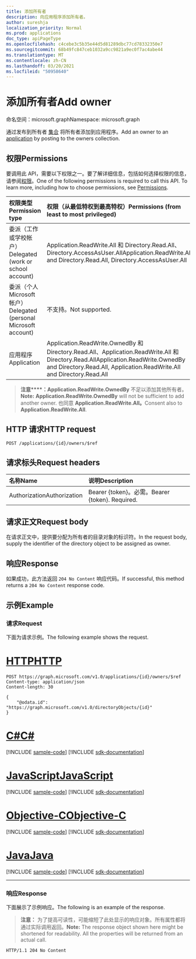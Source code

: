 ```yaml
---
title: 添加所有者
description: 向应用程序添加所有者。
author: sureshja
localization_priority: Normal
ms.prod: applications
doc_type: apiPageType
ms.openlocfilehash: c4cebe3c5b35e44d5d81289dbc77cd78332350e7
ms.sourcegitcommit: 68b49fc847ceb1032a9cc9821a9ec0f7ac4abe44
ms.translationtype: MT
ms.contentlocale: zh-CN
ms.lasthandoff: 03/20/2021
ms.locfileid: "50958640"
---
```

# <a name="add-owner"></a><span data-ttu-id="cd67e-103">添加所有者</span><span class="sxs-lookup"><span data-stu-id="cd67e-103">Add owner</span></span>

<span data-ttu-id="cd67e-104">命名空间：microsoft.graph</span><span class="sxs-lookup"><span data-stu-id="cd67e-104">Namespace: microsoft.graph</span></span>

<span data-ttu-id="cd67e-105">通过发布到所有者 [集合](../resources/application.md) 将所有者添加到应用程序。</span><span class="sxs-lookup"><span data-stu-id="cd67e-105">Add an owner to an [application](../resources/application.md) by posting to the owners collection.</span></span>

## <a name="permissions"></a><span data-ttu-id="cd67e-106">权限</span><span class="sxs-lookup"><span data-stu-id="cd67e-106">Permissions</span></span>
<span data-ttu-id="cd67e-p101">要调用此 API，需要以下权限之一。要了解详细信息，包括如何选择权限的信息，请参阅[权限](/graph/permissions-reference)。</span><span class="sxs-lookup"><span data-stu-id="cd67e-p101">One of the following permissions is required to call this API. To learn more, including how to choose permissions, see [Permissions](/graph/permissions-reference).</span></span>

|<span data-ttu-id="cd67e-109">权限类型</span><span class="sxs-lookup"><span data-stu-id="cd67e-109">Permission type</span></span>      | <span data-ttu-id="cd67e-110">权限（从最低特权到最高特权）</span><span class="sxs-lookup"><span data-stu-id="cd67e-110">Permissions (from least to most privileged)</span></span>              |
|:--------------------|:---------------------------------------------------------|
|<span data-ttu-id="cd67e-111">委派（工作或学校帐户）</span><span class="sxs-lookup"><span data-stu-id="cd67e-111">Delegated (work or school account)</span></span> |  <span data-ttu-id="cd67e-112">Application.ReadWrite.All 和 Directory.Read.All、Directory.AccessAsUser.All</span><span class="sxs-lookup"><span data-stu-id="cd67e-112">Application.ReadWrite.All and Directory.Read.All, Directory.AccessAsUser.All</span></span>    |
|<span data-ttu-id="cd67e-113">委派（个人 Microsoft 帐户）</span><span class="sxs-lookup"><span data-stu-id="cd67e-113">Delegated (personal Microsoft account)</span></span> | <span data-ttu-id="cd67e-114">不支持。</span><span class="sxs-lookup"><span data-stu-id="cd67e-114">Not supported.</span></span>    |
|<span data-ttu-id="cd67e-115">应用程序</span><span class="sxs-lookup"><span data-stu-id="cd67e-115">Application</span></span> | <span data-ttu-id="cd67e-116">Application.ReadWrite.OwnedBy 和 Directory.Read.All、Application.ReadWrite.All 和 Directory.Read.All</span><span class="sxs-lookup"><span data-stu-id="cd67e-116">Application.ReadWrite.OwnedBy and Directory.Read.All, Application.ReadWrite.All and Directory.Read.All</span></span> |

> <span data-ttu-id="cd67e-117">**注意\*\*\*\*：Application.ReadWrite.OwnedBy** 不足以添加其他所有者。</span><span class="sxs-lookup"><span data-stu-id="cd67e-117">**Note:** **Application.ReadWrite.OwnedBy** will not be sufficient to add another owner.</span></span> <span data-ttu-id="cd67e-118">也同意 **Application.ReadWrite.All。**</span><span class="sxs-lookup"><span data-stu-id="cd67e-118">Consent also to **Application.ReadWrite.All**.</span></span> 

## <a name="http-request"></a><span data-ttu-id="cd67e-119">HTTP 请求</span><span class="sxs-lookup"><span data-stu-id="cd67e-119">HTTP request</span></span>
<!-- { "blockType": "ignored" } -->
```http
POST /applications/{id}/owners/$ref

```
## <a name="request-headers"></a><span data-ttu-id="cd67e-120">请求标头</span><span class="sxs-lookup"><span data-stu-id="cd67e-120">Request headers</span></span>
| <span data-ttu-id="cd67e-121">名称</span><span class="sxs-lookup"><span data-stu-id="cd67e-121">Name</span></span> | <span data-ttu-id="cd67e-122">说明</span><span class="sxs-lookup"><span data-stu-id="cd67e-122">Description</span></span>|
|:---- |:---------- |
| <span data-ttu-id="cd67e-123">Authorization</span><span class="sxs-lookup"><span data-stu-id="cd67e-123">Authorization</span></span> | <span data-ttu-id="cd67e-p103">Bearer {token}。必需。</span><span class="sxs-lookup"><span data-stu-id="cd67e-p103">Bearer {token}. Required.</span></span>  |

## <a name="request-body"></a><span data-ttu-id="cd67e-126">请求正文</span><span class="sxs-lookup"><span data-stu-id="cd67e-126">Request body</span></span>
<span data-ttu-id="cd67e-127">在请求正文中，提供要分配为所有者的目录对象的标识符。</span><span class="sxs-lookup"><span data-stu-id="cd67e-127">In the request body, supply the identifier of the directory object to be assigned as owner.</span></span>

## <a name="response"></a><span data-ttu-id="cd67e-128">响应</span><span class="sxs-lookup"><span data-stu-id="cd67e-128">Response</span></span>

<span data-ttu-id="cd67e-129">如果成功，此方法返回 `204 No Content` 响应代码。</span><span class="sxs-lookup"><span data-stu-id="cd67e-129">If successful, this method returns a `204 No Content` response code.</span></span>

## <a name="example"></a><span data-ttu-id="cd67e-130">示例</span><span class="sxs-lookup"><span data-stu-id="cd67e-130">Example</span></span>
### <a name="request"></a><span data-ttu-id="cd67e-131">请求</span><span class="sxs-lookup"><span data-stu-id="cd67e-131">Request</span></span>
<span data-ttu-id="cd67e-132">下面为请求示例。</span><span class="sxs-lookup"><span data-stu-id="cd67e-132">The following example shows the request.</span></span>


# <a name="http"></a>[<span data-ttu-id="cd67e-133">HTTP</span><span class="sxs-lookup"><span data-stu-id="cd67e-133">HTTP</span></span>](#tab/http)
<!-- {
  "blockType": "request",
  "name": "create_directoryobject_from_application"
}-->
```http
POST https://graph.microsoft.com/v1.0/applications/{id}/owners/$ref
Content-type: application/json
Content-length: 30

{
    "@odata.id": "https://graph.microsoft.com/v1.0/directoryObjects/{id}"
}

```
# <a name="c"></a>[<span data-ttu-id="cd67e-134">C#</span><span class="sxs-lookup"><span data-stu-id="cd67e-134">C#</span></span>](#tab/csharp)
[!INCLUDE [sample-code](../includes/snippets/csharp/create-directoryobject-from-application-csharp-snippets.md)]
[!INCLUDE [sdk-documentation](../includes/snippets/snippets-sdk-documentation-link.md)]

# <a name="javascript"></a>[<span data-ttu-id="cd67e-135">JavaScript</span><span class="sxs-lookup"><span data-stu-id="cd67e-135">JavaScript</span></span>](#tab/javascript)
[!INCLUDE [sample-code](../includes/snippets/javascript/create-directoryobject-from-application-javascript-snippets.md)]
[!INCLUDE [sdk-documentation](../includes/snippets/snippets-sdk-documentation-link.md)]

# <a name="objective-c"></a>[<span data-ttu-id="cd67e-136">Objective-C</span><span class="sxs-lookup"><span data-stu-id="cd67e-136">Objective-C</span></span>](#tab/objc)
[!INCLUDE [sample-code](../includes/snippets/objc/create-directoryobject-from-application-objc-snippets.md)]
[!INCLUDE [sdk-documentation](../includes/snippets/snippets-sdk-documentation-link.md)]

# <a name="java"></a>[<span data-ttu-id="cd67e-137">Java</span><span class="sxs-lookup"><span data-stu-id="cd67e-137">Java</span></span>](#tab/java)
[!INCLUDE [sample-code](../includes/snippets/java/create-directoryobject-from-application-java-snippets.md)]
[!INCLUDE [sdk-documentation](../includes/snippets/snippets-sdk-documentation-link.md)]

---


### <a name="response"></a><span data-ttu-id="cd67e-138">响应</span><span class="sxs-lookup"><span data-stu-id="cd67e-138">Response</span></span>

<span data-ttu-id="cd67e-139">下面展示了示例响应。</span><span class="sxs-lookup"><span data-stu-id="cd67e-139">The following is an example of the response.</span></span>

><span data-ttu-id="cd67e-p104">**注意：** 为了提高可读性，可能缩短了此处显示的响应对象。所有属性都将通过实际调用返回。</span><span class="sxs-lookup"><span data-stu-id="cd67e-p104">**Note:** The response object shown here might be shortened for readability. All the properties will be returned from an actual call.</span></span>

<!-- {
  "blockType": "response",
  "truncated": true,
  "@odata.type": "microsoft.graph.directoryObject"
} -->
```http
HTTP/1.1 204 No Content
```

<!-- uuid: 8fcb5dbc-d5aa-4681-8e31-b001d5168d79
2015-10-25 14:57:30 UTC -->
<!--
{
  "type": "#page.annotation",
  "description": "Create owner",
  "keywords": "",
  "section": "documentation",
  "tocPath": "",
  "suppressions": [
  ]
}
-->

